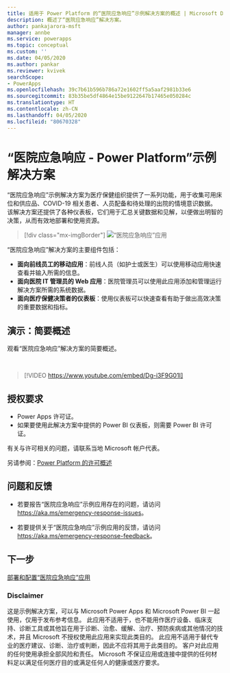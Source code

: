 ```yaml
---
title: 适用于 Power Platform 的“医院应急响应”示例解决方案的概述 | Microsoft Docs
description: 概述了“医院应急响应”解决方案。
author: pankajarora-msft
manager: annbe
ms.service: powerapps
ms.topic: conceptual
ms.custom: ''
ms.date: 04/05/2020
ms.author: pankar
ms.reviewer: kvivek
searchScope:
- PowerApps
ms.openlocfilehash: 39c7b61b596b786a72e1602ff5a5aaf2981b33e6
ms.sourcegitcommit: 83b35be5df4864e15be9122647b17465e050284c
ms.translationtype: HT
ms.contentlocale: zh-CN
ms.lasthandoff: 04/05/2020
ms.locfileid: "80670328"
---
```

# <a name="hospital-emergency-response---power-platform-sample-solution"></a>“医院应急响应 - Power Platform”示例解决方案

“医院应急响应”示例解决方案为医疗保健组织提供了一系列功能，用于收集可用床位和供应品、COVID-19 相关患者、人员配备和待处理的出院的情境意识数据。 该解决方案还提供了各种仪表板，它们用于汇总关键数据和见解，以便做出明智的决策，从而有效地部署和使用资源。

> [!div class="mx-imgBorder"] 
> ![“医院应急响应”应用](media/conf-ermerg-response-solution-overview.png)

“医院应急响应”解决方案的主要组件包括：

- **面向前线员工的移动应用**：前线人员（如护士或医生）可以使用移动应用快速查看并输入所需的信息。
- **面向医院 IT 管理员的 Web 应用**：医院管理员可以使用此应用添加和管理运行解决方案所需的系统数据。
- **面向医疗保健决策者的仪表板**：使用仪表板可以快速查看有助于做出高效决策的重要数据和指标。

## <a name="demo-quick-overview"></a>演示：简要概述

观看“医院应急响应”解决方案的简要概述。

<br/>

> [!VIDEO https://www.youtube.com/embed/Dg-i3F9G01I]

## <a name="licensing-requirements"></a>授权要求

- Power Apps 许可证。
- 如果要使用此解决方案中提供的 Power BI 仪表板，则需要 Power BI 许可证。

有关与许可相关的问题，请联系当地 Microsoft 帐户代表。

另请参阅：[Power Platform 的许可概述](https://docs.microsoft.com/power-platform/admin/pricing-billing-skus)

## <a name="issues-and-feedback"></a>问题和反馈

- 若要报告“医院应急响应”示例应用存在的问题，请访问 <https://aka.ms/emergency-response-issues>。

- 若要提供关于“医院应急响应”示例应用的反馈，请访问 <https://aka.ms/emergency-response-feedback>。

## <a name="next-step"></a>下一步

[部署和配置“医院应急响应”应用](deploy-configure.md)

### <a name="disclaimer"></a>Disclaimer

这是示例解决方案，可以与 Microsoft Power Apps 和 Microsoft Power BI 一起使用，仅用于发布参考信息。 此应用不适用于，也不能用作医疗设备、临床支持、诊断工具或其他旨在用于诊断、治愈、缓解、治疗、预防疾病或其他情况的技术，并且 Microsoft 不授权使用此应用来实现此类目的。 此应用不适用于替代专业的医疗建议、诊断、治疗或判断，因此不应将其用于此类目的。 客户对此应用的任何使用承担全部风险和责任。 Microsoft 不保证应用或连接中提供的任何材料足以满足任何医疗目的或满足任何人的健康或医疗要求。
